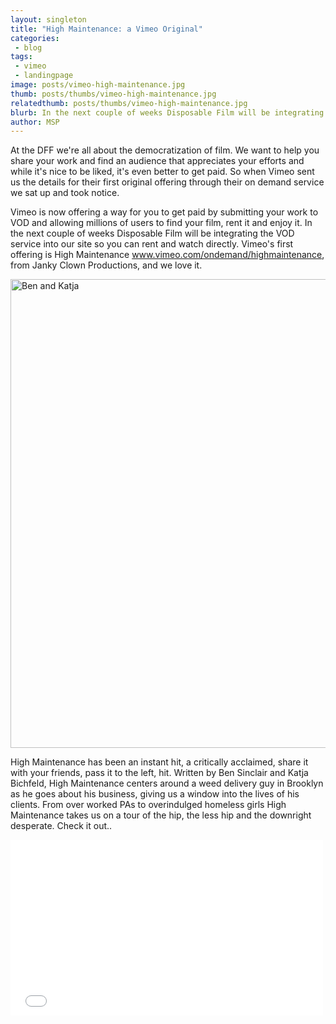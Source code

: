 ```yaml
---
layout: singleton
title: "High Maintenance: a Vimeo Original"
categories:
 - blog
tags:
 - vimeo
 - landingpage
image: posts/vimeo-high-maintenance.jpg
thumb: posts/thumbs/vimeo-high-maintenance.jpg
relatedthumb: posts/thumbs/vimeo-high-maintenance.jpg
blurb: In the next couple of weeks Disposable Film will be integrating the VOD service into our site so you can rent and watch directly.
author: MSP
---
```


At the DFF we're all about the democratization of film. We want to help you share your work and find an audience that appreciates your efforts and while it's nice to be liked, it's even better to get paid. So when Vimeo sent us the details for their first original offering through their on demand service we sat up and took notice.

Vimeo is now offering a way for you to get paid by submitting your work to VOD and allowing millions of users to find your film, rent it and enjoy it.  In the next couple of weeks Disposable Film will be integrating the VOD service into our site so you can rent and watch directly. Vimeo's first offering is High Maintenance www.vimeo.com/ondemand/highmaintenance, from Janky Clown Productions, and we love it.

<img align="center" class="img-responsive" src="{{ 'posts/Ben_Katja_332_blogsize.jpg' | asset_path }}" width="750" alt="Ben and Katja">

High Maintenance has been an instant hit, a critically acclaimed, share it with your friends, pass it to the left, hit. Written by Ben Sinclair and Katja Bichfeld, High Maintenance centers around a weed delivery guy in Brooklyn as he goes about his business, giving us a window into the lives of his clients. From over worked PAs to overindulged homeless girls High Maintenance takes us on a tour of the hip, the less hip and the downright desperate. Check it out..

<iframe class="youtube" src="//player.vimeo.com/video/52443205?title=0&amp;byline=0&amp;portrait=0&amp;color=181657" width="500" height="281" frameborder="0" webkitallowfullscreen mozallowfullscreen allowfullscreen></iframe>